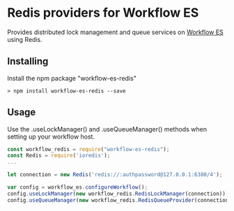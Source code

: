 # Redis providers for Workflow ES

Provides distributed lock management and queue services on [Workflow ES](https://github.com/danielgerlag/workflow-es) using Redis.

## Installing

Install the npm package "workflow-es-redis"

```
> npm install workflow-es-redis --save
```

## Usage

Use the .useLockManager() and .useQueueManager() methods when setting up your workflow host.

```javascript
const workflow_redis = require("workflow-es-redis");
const Redis = require('ioredis');
...

let connection = new Redis('redis://:authpassword@127.0.0.1:6380/4');

var config = workflow_es.configureWorkflow();
config.useLockManager(new workflow_redis.RedisLockManager(connection));
config.useQueueManager(new workflow_redis.RedisQueueProvider(connection));

```
